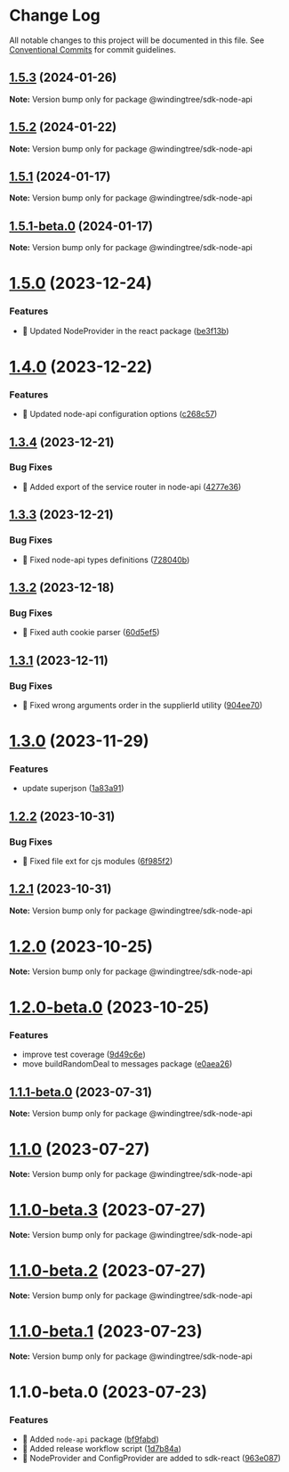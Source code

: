# Change Log

All notable changes to this project will be documented in this file.
See [Conventional Commits](https://conventionalcommits.org) for commit guidelines.

## [1.5.3](https://github.com/windingtree/sdk/compare/@windingtree/sdk-node-api@1.5.2...@windingtree/sdk-node-api@1.5.3) (2024-01-26)

**Note:** Version bump only for package @windingtree/sdk-node-api

## [1.5.2](https://github.com/windingtree/sdk/compare/@windingtree/sdk-node-api@1.5.1...@windingtree/sdk-node-api@1.5.2) (2024-01-22)

**Note:** Version bump only for package @windingtree/sdk-node-api

## [1.5.1](https://github.com/windingtree/sdk/compare/@windingtree/sdk-node-api@1.5.1-beta.0...@windingtree/sdk-node-api@1.5.1) (2024-01-17)

**Note:** Version bump only for package @windingtree/sdk-node-api

## [1.5.1-beta.0](https://github.com/windingtree/sdk/compare/@windingtree/sdk-node-api@1.5.0...@windingtree/sdk-node-api@1.5.1-beta.0) (2024-01-17)

**Note:** Version bump only for package @windingtree/sdk-node-api

# [1.5.0](https://github.com/windingtree/sdk/compare/@windingtree/sdk-node-api@1.4.0...@windingtree/sdk-node-api@1.5.0) (2023-12-24)

### Features

- 🎸 Updated NodeProvider in the react package ([be3f13b](https://github.com/windingtree/sdk/commit/be3f13b34a7323de9f0f9b5d08191e8221feeba2))

# [1.4.0](https://github.com/windingtree/sdk/compare/@windingtree/sdk-node-api@1.3.4...@windingtree/sdk-node-api@1.4.0) (2023-12-22)

### Features

- 🎸 Updated node-api configuration options ([c268c57](https://github.com/windingtree/sdk/commit/c268c57a1624a3a19d46c6693ae0cd5389505a63))

## [1.3.4](https://github.com/windingtree/sdk/compare/@windingtree/sdk-node-api@1.3.3...@windingtree/sdk-node-api@1.3.4) (2023-12-21)

### Bug Fixes

- 🐛 Added export of the service router in node-api ([4277e36](https://github.com/windingtree/sdk/commit/4277e3649ae1a22c062d934496c733a3244c0497))

## [1.3.3](https://github.com/windingtree/sdk/compare/@windingtree/sdk-node-api@1.3.2...@windingtree/sdk-node-api@1.3.3) (2023-12-21)

### Bug Fixes

- 🐛 Fixed node-api types definitions ([728040b](https://github.com/windingtree/sdk/commit/728040be50b959478c9826ce3848003ba9d8a48b))

## [1.3.2](https://github.com/windingtree/sdk/compare/@windingtree/sdk-node-api@1.3.1...@windingtree/sdk-node-api@1.3.2) (2023-12-18)

### Bug Fixes

- 🐛 Fixed auth cookie parser ([60d5ef5](https://github.com/windingtree/sdk/commit/60d5ef5f2a3c51fd34404fd800e416f1c6b16648))

## [1.3.1](https://github.com/windingtree/sdk/compare/@windingtree/sdk-node-api@1.3.0...@windingtree/sdk-node-api@1.3.1) (2023-12-11)

### Bug Fixes

- 🐛 Fixed wrong arguments order in the supplierId utility ([904ee70](https://github.com/windingtree/sdk/commit/904ee70f7e906b68ae01f86de7d08d956fbf7688))

# [1.3.0](https://github.com/windingtree/sdk/compare/@windingtree/sdk-node-api@1.2.2...@windingtree/sdk-node-api@1.3.0) (2023-11-29)

### Features

- update superjson ([1a83a91](https://github.com/windingtree/sdk/commit/1a83a91e8467c6cddbb15c67d08cbe30fb6d9633))

## [1.2.2](https://github.com/windingtree/sdk/compare/@windingtree/sdk-node-api@1.2.1...@windingtree/sdk-node-api@1.2.2) (2023-10-31)

### Bug Fixes

- 🐛 Fixed file ext for cjs modules ([6f985f2](https://github.com/windingtree/sdk/commit/6f985f2a6b076abdf145176d5036fe89267f2c5a))

## [1.2.1](https://github.com/windingtree/sdk/compare/@windingtree/sdk-node-api@1.2.0...@windingtree/sdk-node-api@1.2.1) (2023-10-31)

**Note:** Version bump only for package @windingtree/sdk-node-api

# [1.2.0](https://github.com/windingtree/sdk/compare/@windingtree/sdk-node-api@1.2.0-beta.0...@windingtree/sdk-node-api@1.2.0) (2023-10-25)

**Note:** Version bump only for package @windingtree/sdk-node-api

# [1.2.0-beta.0](https://github.com/windingtree/sdk/compare/@windingtree/sdk-node-api@1.1.1-beta.0...@windingtree/sdk-node-api@1.2.0-beta.0) (2023-10-25)

### Features

- improve test coverage ([9d49c6e](https://github.com/windingtree/sdk/commit/9d49c6e2e172cce2c6eb320a3f0e4b097d8e83a8))
- move buildRandomDeal to messages package ([e0aea26](https://github.com/windingtree/sdk/commit/e0aea265f62cd5ca91b259c6f683a596ceb3ddd4))

## [1.1.1-beta.0](https://github.com/windingtree/sdk/compare/@windingtree/sdk-node-api@1.1.0...@windingtree/sdk-node-api@1.1.1-beta.0) (2023-07-31)

**Note:** Version bump only for package @windingtree/sdk-node-api

# [1.1.0](https://github.com/windingtree/sdk/compare/@windingtree/sdk-node-api@1.1.0-beta.3...@windingtree/sdk-node-api@1.1.0) (2023-07-27)

**Note:** Version bump only for package @windingtree/sdk-node-api

# [1.1.0-beta.3](https://github.com/windingtree/sdk/compare/@windingtree/sdk-node-api@1.1.0-beta.2...@windingtree/sdk-node-api@1.1.0-beta.3) (2023-07-27)

**Note:** Version bump only for package @windingtree/sdk-node-api

# [1.1.0-beta.2](https://github.com/windingtree/sdk/compare/@windingtree/sdk-node-api@1.1.0-beta.1...@windingtree/sdk-node-api@1.1.0-beta.2) (2023-07-27)

**Note:** Version bump only for package @windingtree/sdk-node-api

# [1.1.0-beta.1](https://github.com/windingtree/sdk/compare/@windingtree/sdk-node-api@1.1.0-beta.0...@windingtree/sdk-node-api@1.1.0-beta.1) (2023-07-23)

**Note:** Version bump only for package @windingtree/sdk-node-api

# 1.1.0-beta.0 (2023-07-23)

### Features

- 🎸 Added `node-api` package ([bf9fabd](https://github.com/windingtree/sdk/commit/bf9fabdd9a1476c087c8308c2d46d2bfce6253d1))
- 🎸 Added release workflow script ([1d7b84a](https://github.com/windingtree/sdk/commit/1d7b84a3623848c449522c0bb2af2c5f114c8a0a))
- 🎸 NodeProvider and ConfigProvider are added to sdk-react ([963e087](https://github.com/windingtree/sdk/commit/963e0876dacd11c28610d31471fa0686634fc416))
